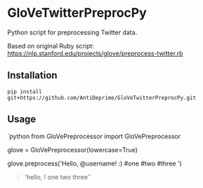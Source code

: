 # GloVeTwitterPreprocPy
Python script for preprocessing Twitter data.

Based on original Ruby script: https://nlp.stanford.edu/projects/glove/preprocess-twitter.rb

## Installation 
`pip install git+https://github.com/AntiDeprime/GloVeTwitterPreprocPy.git`

## Usage

`python
from GloVePreprocessor import GloVePreprocessor

glove = GloVePreprocessor(lowercase=True)

glove.preprocess('Hello, @username! :) #one #two #three ')
> 'hello, <user> ! <smile> <hashtag> one <hashtag> two <hashtag> three'`
